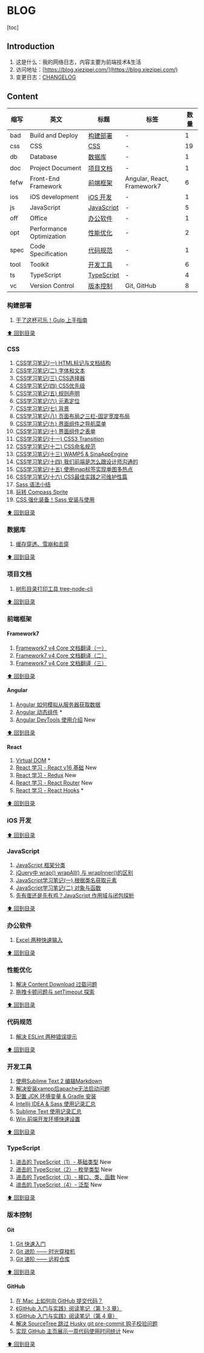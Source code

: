 # BLOG

[toc]

## Introduction

1. 这是什么：我的网络日志，内容主要为前端技术&生活
2. 访问地址：[https://blog.xiezipei.com/](https://blog.xiezipei.com/)
3. 变更日志：[CHANGELOG](./CHANGELOG.md)

## Content

|缩写|英文|标题|标签|数量|
|---|---|---|---|---|
|bad|Build and Deploy|[构建部署](#构建部署)|-|1|
|css|CSS|[CSS](#css)|-|19|
|db|Database|[数据库](#数据库)|-|1|
|doc|Project Document|[项目文档](#项目文档)|-|1|
|fefw|Front-End Framework|[前端框架](#前端框架)|Angular, React, Framework7|6|
|ios|iOS development|[iOS 开发](#ios-开发)|-|1|
|js|JavaScript|[JavaScript](#JavaScript)|-|5|
|off|Office|[办公软件](#办公软件)|-|1|
|opt|Performance Optimization|[性能优化](#性能优化)|-|2|
|spec|Code Specification|[代码规范](#代码规范)|-|1|
|tool|Toolkit|[开发工具](#开发工具)|-|6|
|ts|TypeScript|[TypeScript](#TypeScript)|-|4|
|vc|Version Control|[版本控制](#版本控制)|Git, GitHub|8|

### 构建部署

1. [干了这杯可乐！Gulp 上手指南](https://segmentfault.com/a/1190000003866363)

[⬆ 回到目录](#content)

### CSS

1. [CSS学习笔记\(一\) HTML标记与文档结构](https://segmentfault.com/a/1190000002425174)
2. [CSS学习笔记\(二\) 字体和文本](https://segmentfault.com/a/1190000002424847)
3. [CSS学习笔记\(三\) CSS选择器](https://segmentfault.com/a/1190000002426514)
4. [CSS学习笔记\(四\) CSS优先级](https://segmentfault.com/a/1190000002427029)
5. [CSS学习笔记\(五\) 规则声明](https://segmentfault.com/a/1190000002427851)
6. [CSS学习笔记\(六\) 元素定位](https://segmentfault.com/a/1190000002430611)
7. [CSS学习笔记\(七\) 背景](https://segmentfault.com/a/1190000002431644)
8. [CSS学习笔记\(八\) 页面布局之三栏\-固定宽度布局](https://segmentfault.com/a/1190000002438802)
9. [CSS学习笔记\(九\) 界面组件之导航菜单](https://segmentfault.com/a/1190000002446160)
10. [CSS学习笔记\(十\) 界面组件之表单](https://segmentfault.com/a/1190000002453474)
11. [CSS学习笔记\(十一\) CSS3 Transition](https://segmentfault.com/a/1190000002454792)
12. [CSS学习笔记\(十二\) CSS命名规范](https://segmentfault.com/a/1190000002469247)
13. [CSS学习笔记\(十三\) WAMP5 & SinaAppEngine](https://segmentfault.com/a/1190000002471857)
14. [CSS学习笔记\(十四\) 我们前端是怎么跟设计师沟通的](https://segmentfault.com/a/1190000002483654)
15. [CSS学习笔记\(十五\) 使用map标签实现单图多热点](https://segmentfault.com/a/1190000002489109)
16. [CSS学习笔记\(十六\) CSS最佳实践之可维护性篇](https://segmentfault.com/a/1190000003999308)
17. [Sass 语法小结](https://segmentfault.com/a/1190000008295208)
18. [玩转 Compass Sprite](https://segmentfault.com/a/1190000008309252)
20. [CSS 强化装备！Sass 安装与使用](https://segmentfault.com/a/1190000003912703)

[⬆ 回到目录](#content)

### 数据库

1. [缓存穿透、雪崩和击穿](./db/201107.md)

[⬆ 回到目录](#content)

### 项目文档

1. [树形目录打印工具 tree-node-cli](./doc/201106.md)

[⬆ 回到目录](#content)

### 前端框架

#### Framework7

1. [Framework7 v4 Core 文档翻译（一）](https://juejin.cn/post/6844903891423723527)
2. [Framework7 v4 Core 文档翻译（二）](https://juejin.cn/post/6844903891625050120)
3. [Framework7 v4 Core 文档翻译（三）](https://juejin.cn/post/6844903893361491982)

[⬆ 回到目录](#content)

#### Angular

1. [Angular 如何模拟从服务器获取数据](./fefw/201103.md)
2. [Angular 动态组件](./fefw/210501.md) *
3. [Angular DevTools 使用介绍](./fefw/210503.md) New

[⬆ 回到目录](#content)

#### React

1. [Virtual DOM](./fefw/201104.md) *
2. [React 学习 - React v16 基础](./fefw/210502.md) New
3. [React 学习 - Redux](./fefw/210504.md) New
4. [React 学习 - React Router](./fefw/210505.md) New
4. [React 学习 - React Hooks](./fefw/210506.md) *

[⬆ 回到目录](#content)

### iOS 开发


[⬆ 回到目录](#content)

### JavaScript

1. [JavaScript 框架分类](https://segmentfault.com/a/1190000000766917)
2. [jQuery中 wrap\(\) wrapAll\(\) 与 wrapInner\(\)的区别](https://segmentfault.com/a/1190000000780313)
3. [JavaScript学习笔记\(一\) 根据类名获取元素](https://segmentfault.com/a/1190000002401164)
4. [JavaScript学习笔记\(二\) 对象与函数](https://segmentfault.com/a/1190000002406071)
5. [先有蛋还是先有鸡？JavaScript 作用域与闭包探析](https://segmentfault.com/a/1190000008369570)

[⬆ 回到目录](#content)

### 办公软件

1. [Excel 两种快速输入](./off/201105.md)

[⬆ 回到目录](#content)

### 性能优化

1. [解决 Content Download 过载问题](./opt/201001.md)
2. [拖拽卡顿问题与 setTimeout 探索](./opt/210201.md)

[⬆ 回到目录](#content)

### 代码规范

1. [解决 ESLint 两种错误提示](./spec/201102.md)

[⬆ 回到目录](#content)

### 开发工具

1. [使用Sublime Text 2 编辑Markdown](https://segmentfault.com/a/1190000000723945)
2. [解决安装xampp后apache无法启动问题](https://segmentfault.com/a/1190000001803636)
3. [配置 JDK 环境变量 & Gradle 安装](https://segmentfault.com/a/1190000008431686)
4. [Intellij IDEA & Sass 使用记录汇总](https://segmentfault.com/a/1190000008552365)
5. [Sublime Text 使用记录汇总](https://segmentfault.com/a/1190000008594620)
6. [Win 前端开发环境快速设置](./tool/210402.md)

[⬆ 回到目录](#content)

### TypeScript

1. [进击的 TypeScript（1）- 基础类型](./ts/210403.md) New
2. [进击的 TypeScript（2）- 枚举类型](./ts/210404.md) New
3. [进击的 TypeScript（3）- 接口、类、函数](./ts/210405.md) New
3. [进击的 TypeScript（4）- 泛型](./ts/210406.md) New

[⬆ 回到目录](#content)

### 版本控制

#### Git

1. [Git 快速入门](https://segmentfault.com/a/1190000000725599)
2. [Git 进阶 —— 时光穿梭机](https://segmentfault.com/a/1190000000730170)
3. [Git 进阶 —— 远程仓库](https://segmentfault.com/a/1190000000738398)

[⬆ 回到目录](#content)

#### GitHub

1. [在 Mac 上如何向 GitHub 提交代码？](https://segmentfault.com/a/1190000015724894)
2. [《GitHub 入门与实践》阅读笔记（第 1-3 章）](https://segmentfault.com/a/1190000015724936)
3. [《GitHub 入门与实践》阅读笔记（第 4 章）](https://segmentfault.com/a/1190000015724991)
4. [解决 SourceTree 跳过 Husky git pre-commit 钩子校验问题](./vc/201101.md)
5. [实现 GitHub 主页展示一周代码使用时间统计](./vc/210401.md) New

[⬆ 回到目录](#content)
